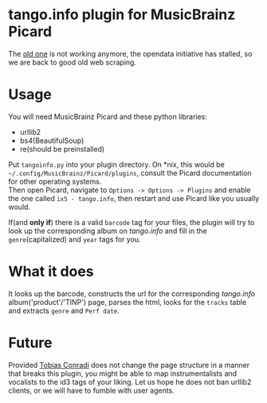# tango.info plugin for MusicBrainz Picard
The [old one](http://simbatango.com/2010/07/23/updated-musicbrainz-picard-plugins-for-tango-info/)
is not working anymore, the opendata initiative has stalled,
so we are back to good old web scraping.

# Usage
You will need MusicBrainz Picard and these python libraries:

- urllib2
- bs4(BeautifulSoup)
- re(should be preinstalled)

Put `tangoinfo.py` into your plugin directory. On \*nix, this
would be `~/.config/MusicBrainz/Picard/plugins`, consult the
Picard documentation for other operating systems.  
Then open Picard, navigate to `Options -> Options -> Plugins` and enable
the one called `ix5 - tango.info`, then restart and use Picard
like you usually would.

If(and **only if**) there is a valid `barcode` tag for your files,
the plugin will try to look up the corresponding album on *tango.info*
and fill in the `genre`(capitalized) and `year` tags for you.

# What it does
It looks up the barcode, constructs the url for the corresponding 
*tango.info* album('product'/'TINP') page, parses the html,
looks for the `tracks` table and extracts `genre` and `Perf date`.

# Future
Provided [Tobias Conradi](https://tango.info/tangoinfo/eng/contact)
does not change the page structure in a manner that breaks this plugin,
you might be able to map instrumentalists and vocalists to the id3 tags
of your liking. Let us hope he does not ban urllib2 clients,
or we will have to fumble with user agents.
